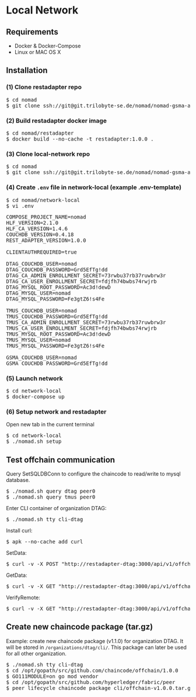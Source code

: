 # Local Network

## Requirements

* Docker & Docker-Compose
* Linux or MAC OS X

## Installation

### (1) Clone restadapter repo

<pre>
$ cd nomad
$ git clone ssh://git@git.trilobyte-se.de/nomad/nomad-gsma-atomic/restadapter.git
</pre>

### (2) Build restadapter docker image

<pre>
$ cd nomad/restadapter
$ docker build --no-cache -t restadapter:1.0.0 .
</pre>

### (3) Clone local-network repo

<pre>
$ cd nomad
$ git clone ssh://git@git.trilobyte-se.de/nomad/nomad-gsma-atomic/network-local.git
</pre>

### (4) Create ``.env`` file in network-local (example .env-template)

<pre>
$ cd nomad/network-local
$ vi .env
</pre>

<pre>
COMPOSE_PROJECT_NAME=nomad
HLF_VERSION=2.1.0
HLF_CA_VERSION=1.4.6
COUCHDB_VERSION=0.4.18
REST_ADAPTER_VERSION=1.0.0

CLIENTAUTHREQUIRED=true

DTAG_COUCHDB_USER=nomad
DTAG_COUCHDB_PASSWORD=Grd5EfTg!dd
DTAG_CA_ADMIN_ENROLLMENT_SECRET=73rwbu37rb37ruwbrw3r
DTAG_CA_USER_ENROLLMENT_SECRET=fdjfh74bwbs74rwjrb
DTAG_MYSQL_ROOT_PASSWORD=Ac3d!dewD
DTAG_MYSQL_USER=nomad
DTAG_MYSQL_PASSWORD=Fe3gtZ6!s4Fe

TMUS_COUCHDB_USER=nomad
TMUS_COUCHDB_PASSWORD=Grd5EfTg!dd
TMUS_CA_ADMIN_ENROLLMENT_SECRET=73rwbu37rb37ruwbrw3r
TMUS_CA_USER_ENROLLMENT_SECRET=fdjfh74bwbs74rwjrb
TMUS_MYSQL_ROOT_PASSWORD=Ac3d!dewD
TMUS_MYSQL_USER=nomad
TMUS_MYSQL_PASSWORD=Fe3gtZ6!s4Fe

GSMA_COUCHDB_USER=nomad
GSMA_COUCHDB_PASSWORD=Grd5EfTg!dd
</pre>

### (5) Launch network

<pre>
$ cd network-local
$ docker-compose up
</pre>

### (6) Setup network and restadapter

Open new tab in the current terminal

<pre>
$ cd network-local
$ ./nomad.sh setup
</pre>

## Test offchain communication

Query SetSQLDBConn to configure the chaincode to read/write to mysql database.

<pre>
$ ./nomad.sh query dtag peer0
$ ./nomad.sh query tmus peer0
</pre>

Enter CLI container of organization DTAG:

<pre>
$ ./nomad.sh tty cli-dtag
</pre>

Install curl:

<pre>
$ apk --no-cache add curl
</pre>

SetData:

<pre>
$ curl -v -X POST "http://restadapter-dtag:3000/api/v1/offchain/setData/abcd?org=TMUS" -d'{"hello":"world"}'
</pre>

GetData:

<pre>
$ curl -v -X GET "http://restadapter-dtag:3000/api/v1/offchain/getData/abcd?org=TMUS&val=true"
</pre>

VerifyRemote:

<pre>
$ curl -v -X GET "http://restadapter-dtag:3000/api/v1/offchain/verifyRemote/abcd?org=TMUS"
</pre>

## Create new chaincode package (tar.gz)

Example: create new chaincode package (v1.1.0) for organization DTAG. It will be stored in ``/organizations/dtag/cli/``. This package can later be used for all other organization.

<pre>
$ ./nomad.sh tty cli-dtag
$ cd /opt/gopath/src/github.com/chaincode/offchain/1.0.0
$ GO111MODULE=on go mod vendor
$ cd /opt/gopath/src/github.com/hyperledger/fabric/peer
$ peer lifecycle chaincode package cli/offchain-v1.0.0.tar.gz --path /opt/gopath/src/github.com/chaincode/offchain/1.0.0/ --label offchain_v1.1.0
</pre>

